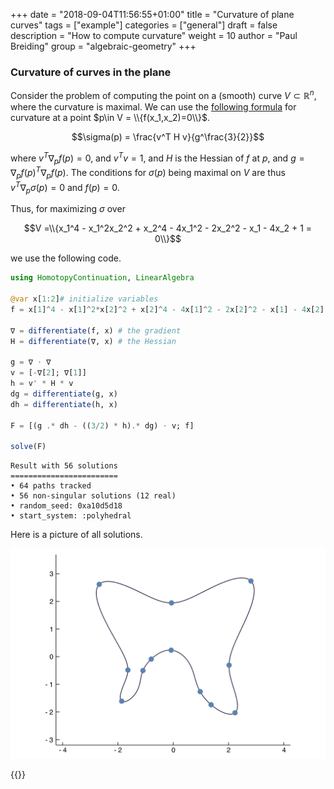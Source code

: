 +++
date = "2018-09-04T11:56:55+01:00"
title = "Curvature of plane curves"
tags = ["example"]
categories = ["general"]
draft = false
description = "How to compute curvature"
weight = 10
author = "Paul Breiding"
group = "algebraic-geometry"
+++

<h3 class="section-head">Curvature of curves in the plane</h3>

Consider the problem of computing the point on a (smooth) curve $V\subset \mathbb{R}^n$, where the curvature is maximal. We can use the [following formula](https://en.wikipedia.org/wiki/Implicit_curve#Slope_and_curvature) for curvature at a point $p\in V = \\{f(x_1,x_2)=0\\}$.

$$\sigma(p) = \frac{v^T H v}{g^\frac{3}{2}}$$

where $v^T \nabla_p f(p) = 0$, and $v^T  v=1$, and $H$ is the Hessian of $f$ at $p$, and $g = \nabla_p f(p)^T\nabla_p f(p)$. The conditions for $\sigma(p)$ being maximal on $V$ are thus $v^T  \nabla_p \sigma(p)=0$ and $f(p)=0$.

Thus, for maximizing $\sigma$ over


$$V =\\{x_1^4 - x_1^2x_2^2 + x_2^4 - 4x_1^2 - 2x_2^2 - x_1 - 4x_2 + 1 = 0\\}$$

we use the following code.
```julia
using HomotopyContinuation, LinearAlgebra

@var x[1:2]# initialize variables
f = x[1]^4 - x[1]^2*x[2]^2 + x[2]^4 - 4x[1]^2 - 2x[2]^2 - x[1] - 4x[2] + 1

∇ = differentiate(f, x) # the gradient
H = differentiate(∇, x) # the Hessian

g = ∇ ⋅ ∇
v = [-∇[2]; ∇[1]]
h = v' * H * v
dg = differentiate(g, x)
dh = differentiate(h, x)

F = [(g .* dh - ((3/2) * h).* dg) ⋅ v; f]

solve(F)
```

```
Result with 56 solutions
========================
• 64 paths tracked
• 56 non-singular solutions (12 real)
• random_seed: 0xa10d5d18
• start_system: :polyhedral
```

Here is a picture of all solutions.

<p style="text-align:center;"><img src="/images/curvature.png" width="600px"/></p>

{{<bibtex >}}
